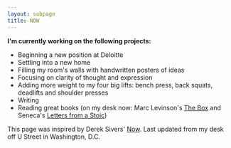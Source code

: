 ```yaml
---
layout: subpage
title: NOW
---
```


**I'm currently working on the following projects:**

* Beginning a new position at Deloitte
* Settling into a new home
* Filling my room's walls with handwritten posters of ideas
* Focusing on clarity of thought and expression
* Adding more weight to my four big lifts: bench press, back squats, deadlifts and shoulder presses
* Writing 
* Reading great books (on my desk now: Marc Levinson's [The Box](http://amzn.to/1rynCy6) and Seneca's [Letters from a Stoic](http://amzn.to/1rynCy6))  

This page was inspired by Derek Sivers' [Now](http://sivers.org/now). Last updated from my desk off U Street in Washington, D.C. 